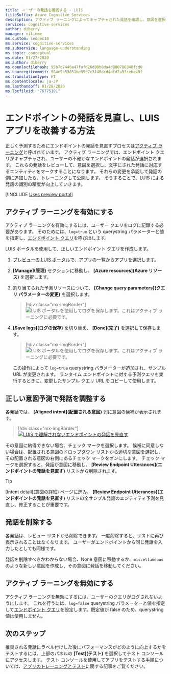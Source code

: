 ```yaml
---
title: ユーザーの発話を確認する - LUIS
titleSuffix: Azure Cognitive Services
description: アクティブ ラーニングによってキャプチャされた発話を確認し、意図を選択して、文字にされた発話に対応するエンティティをマークします。その後、変更を承認し、トレーニングして公開することになります。
services: cognitive-services
author: diberry
manager: nitinme
ms.custom: seodec18
ms.service: cognitive-services
ms.subservice: language-understanding
ms.topic: conceptual
ms.date: 01/27/2020
ms.author: diberry
ms.openlocfilehash: 95b7c7446a47fafd26d00b0da4d880786340fcd0
ms.sourcegitcommit: 984c5b53851be35c7c3148dcd4dfd2a93cebe49f
ms.translationtype: HT
ms.contentlocale: ja-JP
ms.lasthandoff: 01/28/2020
ms.locfileid: "76775101"
---
```

# <a name="how-to-improve-the-luis-app-by-reviewing-endpoint-utterances"></a>エンドポイントの発話を見直し、LUIS アプリを改善する方法

正しく予測するためにエンドポイントの発話を見直すプロセスは[アクティブ ラーニング](luis-concept-review-endpoint-utterances.md)と呼ばれています。 アクティブ ラーニングでは、エンドポイント クエリがキャプチャされ、ユーザーの不確かなエンドポイントの発話が選択されます。 これらの発話をレビューして、意図を選択し、文字にされた発話に対応するエンティティをマークすることになります。 それらの変更を承認して発話の例に追加したら、トレーニングして公開します。 そうすることで、LUIS による発話の識別の精度が向上していきます。

[!INCLUDE [Uses preview portal](includes/uses-portal-preview.md)]

## <a name="enable-active-learning"></a>アクティブ ラーニングを有効にする

アクティブ ラーニングを有効にするには、ユーザー クエリをログに記録する必要があります。 そのためには、`log=true` という querystring パラメーターと値を指定し、[エンドポイント クエリ](luis-get-started-create-app.md#query-the-v3-api-prediction-endpoint)を呼び出します。

LUIS ポータルを使用して、正しいエンドポイント クエリを作成します。

1. [プレビューの LUIS ポータル](https://preview.luis.ai/)で、アプリの一覧からアプリを選択します。
1. **[Manage]\(管理\)** セクションに移動し、 **[Azure resources]\(Azure リソース\)** を選択します。
1. 割り当てられた予測リソースについて、 **[Change query parameters]\(クエリ パラメーターの変更\)** を選択します。

    > [!div class="mx-imgBorder"]
    > ![LUIS ポータルを使用してログを保存します。これはアクティブ ラーニングに必要です。](./media/luis-tutorial-review-endpoint-utterances/azure-portal-change-query-url-settings.png)

1. **[Save logs]\(ログの保存\)** を切り替え、 **[Done]\(完了\)** を選択して保存します。

    > [!div class="mx-imgBorder"]
    > ![LUIS ポータルを使用してログを保存します。これはアクティブ ラーニングに必要です。](./media/luis-tutorial-review-endpoint-utterances/luis-portal-manage-azure-resource-save-logs.png)

     この操作によって `log=true` querystring パラメーターが追加され、サンプル URL が変更されます。 ランタイム エンドポイントに対する予測クエリを実行するときに、変更したサンプル クエリ URL をコピーして使用します。

## <a name="correct-intent-predictions-to-align-utterances"></a>正しい意図予測で発話を調整する

各発話では、 **[Aligned intent]\(配置される意図\)** 列に意図の候補が表示されます。

> [!div class="mx-imgBorder"]
> [![LUIS で理解されないエンドポイントの発話を見直す](./media/label-suggested-utterances/review-endpoint-utterances.png)](./media/label-suggested-utterances/review-endpoint-utterances.png#lightbox)

その意図に納得できない場合、チェック マークを選択します。 候補に同意しない場合は、配置される意図のドロップダウン リストから適切な意図を選択し、その配置される意図の右側にあるチェック マークをオンにします。 チェック マークを選択すると、発話が意図に移動し、 **[Review Endpoint Utterances]\(エンドポイントの発話を見直す\)** リストから削除されます。

> [!TIP]
> [Intent detail]\(意図の詳細\) ページに進み、 **[Review Endpoint Utterances]\(エンドポイントの発話を見直す\)** リストの全サンプル発話のエンティティ予測を見直し、修正することが重要です。

## <a name="delete-utterance"></a>発話を削除する

各発話は、レビュー リストから削除できます。 一度削除すると、リストに再び表示されることはなくなります。 ユーザーがエンドポイントから同じ発話を入力したとしても同様です。

発話を削除すべきかわからない場合、None 意図に移動するか、`miscellaneous` のような新しい意図を作成し、その意図に発話を移動してください。

## <a name="disable-active-learning"></a>アクティブ ラーニングを無効にする

アクティブ ラーニングを無効にするには、ユーザーのクエリがログされないようにします。 これを行うには、`log=false` querystring パラメーターと値を指定して[エンドポイント クエリ](luis-get-started-create-app.md#query-the-v2-api-prediction-endpoint)を設定します。既定値が false のため、querystring 値は使用しません。

## <a name="next-steps"></a>次のステップ

推奨される発話にラベル付けした後にパフォーマンスがどのように向上するかをテストするには、上部のパネルの **[Test]\(テスト\)** を選択してテスト コンソールにアクセスします。 テスト コンソールを使用してアプリをテストする手順については、[アプリのトレーニングとテスト](luis-interactive-test.md)に関する記事をご覧ください。
